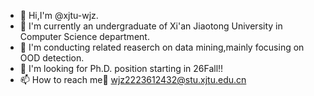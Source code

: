 - 👋 Hi,I'm @xjtu-wjz.
- 🌱 I'm currently an undergraduate of Xi'an Jiaotong University in Computer Science department.
- 🔎 I'm conducting related reaserch on data mining,mainly focusing on OOD detection.
- 💞 I'm looking for Ph.D. position starting in 26Fall!!
- 📫 How to reach me:email: wjz2223612432@stu.xjtu.edu.cn
